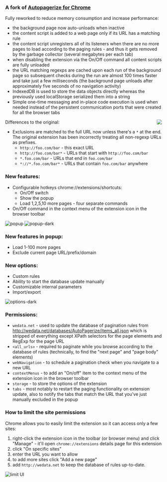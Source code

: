 ### A fork of [Autopagerize for Chrome](https://github.com/swdyh/autopagerize_for_chrome)
 
Fully reworked to reduce memory consumption and increase performance:

* the background page now auto-unloads when inactive
* the content script is added to a web page only if its URL has a matching rule
* the content script unregisters all of its listeners when there are no more pages to load according to the paging rules - and thus it gets removed by the garbage collector (several megabytes per each tab)
* when disabling the extension via the On/Off command all content scripts are fully unloaded 
* the URL matching regexps are cached upon each run of the background page so subsequent checks during the run are almost 100 times faster and take just a few milliseconds (the background page unloads after approximately five seconds of no navigation activity)
* IndexedDB is used to store the data objects directly whereas the previously used localStorage serialized them into a string 
* Simple one-time messaging and in-place code execution is used when needed instead of the persistent communication ports that were created for all the browser tabs

<img align="right" src="https://i.imgur.com/6wWETeo.png">Differences to the original:

* Exclusions are matched to the full URL now unless there's a `*` at the end. The original extension has been incorrectly treating all non-regexp URLs as prefixes.
  * `http://foo.com/bar` - this exact URL
  * `http://foo.com/bar*` - URLs that start with `http://foo.com/bar`
  * `*.foo.com/bar` - URLs that end in `foo.com/bar`
  * `*://*.foo.com/bar*` - URLs that contain `foo.com/bar` anywhere

### New features:

* Configurable hotkeys chrome://extensions/shortcuts:
  * On/Off switch
  * Show the popup
  * Load 1,2,5,10 more pages - four separate commands
* On/Off command in the context menu of the extension icon in the browser toolbar

![popup](https://i.imgur.com/8tqVUxs.png) ![popup-dark](https://i.imgur.com/aV2cyw8.png)

### New features in popup:

* Load 1-100 more pages
* Exclude current page URL/prefix/domain

### New options:

* Custom rules
* Ability to start the database update manually
* Customizable internal parameters 
* Import/export

![options-dark](https://i.imgur.com/4GNQkYw.png)

### Permissions:

* `wedata.net` - used to update the database of pagination rules from http://wedata.net/databases/AutoPagerize/items_all.json which is stripped of everything except XPath selectors for the page elements and RegExp for the page URL
* `<all_urls>` - required to paginate while you browse according to the database of rules (technically, to find the "next page" and "page body" elements)
* `webNavigation` - to schedule a pagination check when you navigate to a new URL
* `contextMenus` - to add an "On/off" item to the context menu of the extension icon in the browser toolbar 
* `storage` - to store the options of the extension
* `tabs` - most notably to restart the paging functionality on extension update, also to notify the tabs that match the URL that you've just manually excluded in the popup  

### How to limit the site permissions 

Chrome allows you to easily limit the extension so it can access only a few sites:

1. right-click the extension icon in the toolbar (or browser menu) and click "Manage" - it'll open `chrome://extensions` details page for this extension 
2. click "On specific sites"
3. enter the URL you want to allow
4. to add more sites click "Add a new page"
5. add `http://wedata.net` to keep the database of rules up-to-date. 

![limit UI](https://i.imgur.com/F2nqVdL.png)
